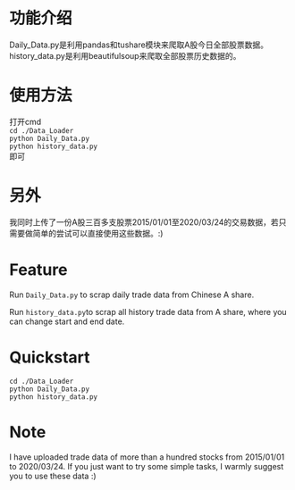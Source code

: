 # 功能介绍
Daily_Data.py是利用pandas和tushare模块来爬取A股今日全部股票数据。
history_data.py是利用beautifulsoup来爬取全部股票历史数据的。
# 使用方法
打开cmd  
`cd ./Data_Loader`  
`python Daily_Data.py`  
`python history_data.py`  
即可
# 另外
我同时上传了一份A股三百多支股票2015/01/01至2020/03/24的交易数据，若只需要做简单的尝试可以直接使用这些数据。:)
# Feature
Run `Daily_Data.py` to scrap daily trade data from Chinese A share.   

Run `history_data.py`to scrap all history trade data from A share, where you can change start and end date.
# Quickstart
`cd ./Data_Loader`  
`python Daily_Data.py`  
`python history_data.py`
# Note
I have uploaded trade data of more than a hundred stocks from 2015/01/01 to 2020/03/24. If you just want to try some
 simple tasks, I warmly suggest you to use these data :)
